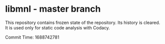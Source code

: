 # libmnl - master branch

This repository contains frozen state of the repository.
Its history is cleared. It is used only for static code
analysis with Codacy.

Commit Time: 1688742781